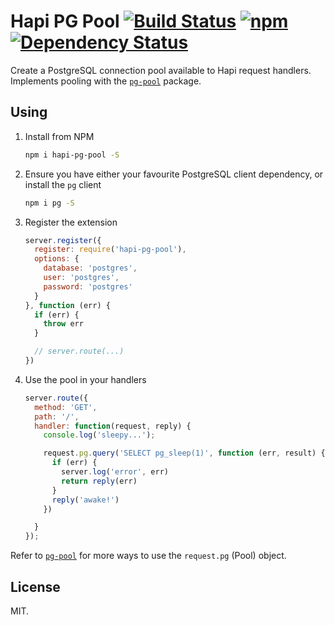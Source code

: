 # Hapi PG Pool [![Build Status](https://travis-ci.org/Codesleuth/hapi-pg-pool.svg?branch=master)](https://travis-ci.org/Codesleuth/hapi-pg-pool) [![npm](https://img.shields.io/npm/v/hapi-pg-pool.svg)](https://www.npmjs.com/package/hapi-pg-pool) [![Dependency Status](https://david-dm.org/Codesleuth/hapi-pg-pool.svg)](https://david-dm.org/Codesleuth/hapi-pg-pool)

Create a PostgreSQL connection pool available to Hapi request handlers.  
Implements pooling with the [`pg-pool`](https://www.npmjs.com/package/pg-pool) package.

## Using

1. Install from NPM

    ```sh
    npm i hapi-pg-pool -S
    ```

2. Ensure you have either your favourite PostgreSQL client dependency, or install the `pg` client

    ```sh
    npm i pg -S
    ```

3. Register the extension

    ```js
    server.register({
      register: require('hapi-pg-pool'),
      options: {
        database: 'postgres',
        user: 'postgres',
        password: 'postgres'
      }
    }, function (err) {
      if (err) {
        throw err
      }

      // server.route(...)
    })
    ```

4. Use the pool in your handlers

    ```js
    server.route({
      method: 'GET',
      path: '/',
      handler: function(request, reply) {
        console.log('sleepy...');

        request.pg.query('SELECT pg_sleep(1)', function (err, result) {
          if (err) {
            server.log('error', err)
            return reply(err)
          }
          reply('awake!')
        })

      }
    });
    ```

Refer to [`pg-pool`](https://www.npmjs.com/package/pg-pool) for more ways to use the `request.pg` (Pool) object.

## License

MIT.
